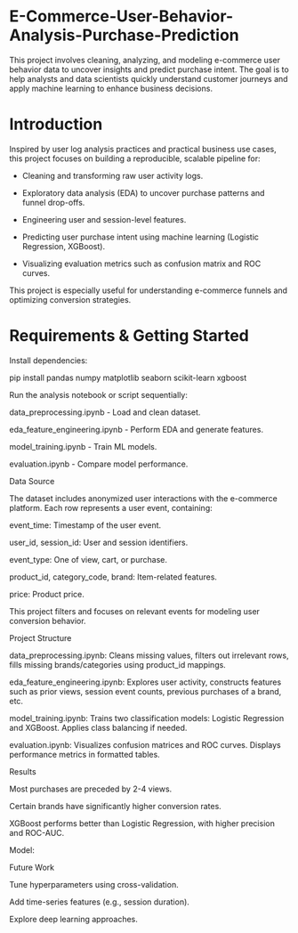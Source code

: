 # E-Commerce-User-Behavior-Analysis-Purchase-Prediction
This project involves cleaning, analyzing, and modeling e-commerce user behavior data to uncover insights and predict purchase intent. The goal is to help analysts and data scientists quickly understand customer journeys and apply machine learning to enhance business decisions.

# Introduction

Inspired by user log analysis practices and practical business use cases, this project focuses on building a reproducible, scalable pipeline for:

* Cleaning and transforming raw user activity logs.

* Exploratory data analysis (EDA) to uncover purchase patterns and funnel drop-offs.

* Engineering user and session-level features.

* Predicting user purchase intent using machine learning (Logistic Regression, XGBoost).

* Visualizing evaluation metrics such as confusion matrix and ROC curves.

This project is especially useful for understanding e-commerce funnels and optimizing conversion strategies.

# Requirements & Getting Started

Install dependencies:

pip install pandas numpy matplotlib seaborn scikit-learn xgboost

Run the analysis notebook or script sequentially:

data_preprocessing.ipynb - Load and clean dataset.

eda_feature_engineering.ipynb - Perform EDA and generate features.

model_training.ipynb - Train ML models.

evaluation.ipynb - Compare model performance.

Data Source

The dataset includes anonymized user interactions with the e-commerce platform. Each row represents a user event, containing:

event_time: Timestamp of the user event.

user_id, session_id: User and session identifiers.

event_type: One of view, cart, or purchase.

product_id, category_code, brand: Item-related features.

price: Product price.

This project filters and focuses on relevant events for modeling user conversion behavior.

Project Structure

data_preprocessing.ipynb: Cleans missing values, filters out irrelevant rows, fills missing brands/categories using product_id mappings.

eda_feature_engineering.ipynb: Explores user activity, constructs features such as prior views, session event counts, previous purchases of a brand, etc.

model_training.ipynb: Trains two classification models: Logistic Regression and XGBoost. Applies class balancing if needed.

evaluation.ipynb: Visualizes confusion matrices and ROC curves. Displays performance metrics in formatted tables.

Results

Most purchases are preceded by 2-4 views.

Certain brands have significantly higher conversion rates.

XGBoost performs better than Logistic Regression, with higher precision and ROC-AUC.

Model:

Future Work

Tune hyperparameters using cross-validation.

Add time-series features (e.g., session duration).

Explore deep learning approaches.
